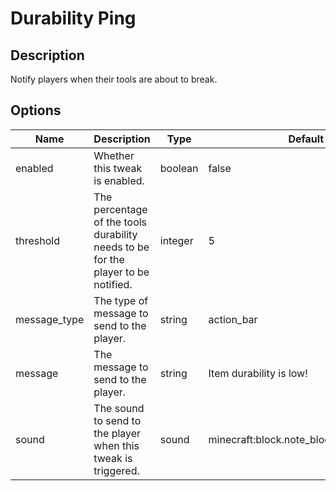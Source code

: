 # Durability Ping

## Description

Notify players when their tools are about to break.

## Options

| Name         | Description                                                                       | Type    | Default                                  |
|--------------|-----------------------------------------------------------------------------------|---------|------------------------------------------|
| enabled      | Whether this tweak is enabled.                                                    | boolean | false                                    |
| threshold    | The percentage of the tools durability needs to be for the player to be notified. | integer | 5                                        |
| message_type | The type of message to send to the player.                                        | string  | action_bar                               |
| message      | The message to send to the player.                                                | string  | <red><bold>Item durability is low!       |
| sound        | The sound to send to the player when this tweak is triggered.                     | sound   | minecraft:block.note_block.chime,1.0,1.0 |